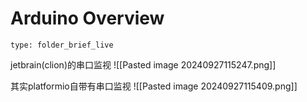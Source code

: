 # Arduino Overview
 
```ccard
type: folder_brief_live
```
 
jetbrain(clion)的串口监视 
![[Pasted image 20240927115247.png]]

其实platformio自带有串口监视
![[Pasted image 20240927115409.png]]